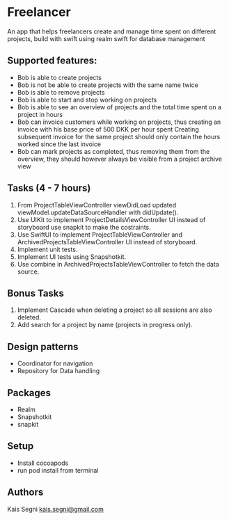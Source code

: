 # Freelancer
An app that helps freelancers create and manage time spent on different projects, build with swift using realm swift for database management

## Supported features:
- Bob is able to create projects
- Bob is not be able to create projects with the same name twice
- Bob is able to remove projects
- Bob is able to start and stop working on projects
- Bob is able to see an overview of projects and the total time spent on a project in hours
- Bob can invoice customers while working on projects, thus creating an invoice with his base price of 500 DKK per hour spent Creating subsequent invoice for the same project should only contain the hours worked since the last invoice
- Bob can mark projects as completed, thus removing them from the overview, they should however always be visible from a project archive view

## Tasks (4 - 7 hours)

1. From ProjectTableViewController viewDidLoad updated viewModel.updateDataSourceHandler with didUpdate().
1. Use UIKit to implement ProjectDetailsViewController UI instead of storyboard use snapkit to make the costraints.
1. Use SwiftUI to implement ProjectTableViewController and ArchivedProjectsTableViewController UI instead of storyboard.
1. Implement unit tests.
1. Implement UI tests using Snapshotkit.
1. Use combine in ArchivedProjectsTableViewController to fetch the data source.

## Bonus Tasks

1. Implement Cascade when deleting a project so all sessions are also deleted.
1. Add search for a project by name (projects in progress only).


## Design patterns

- Coordinator for navigation
- Repository for Data handling

## Packages
* Realm
* Snapshotkit
* snapkit

## Setup
- Install cocoapods
- run pod install from terminal

## Authors

Kais Segni <kais.segni@gmail.com>
